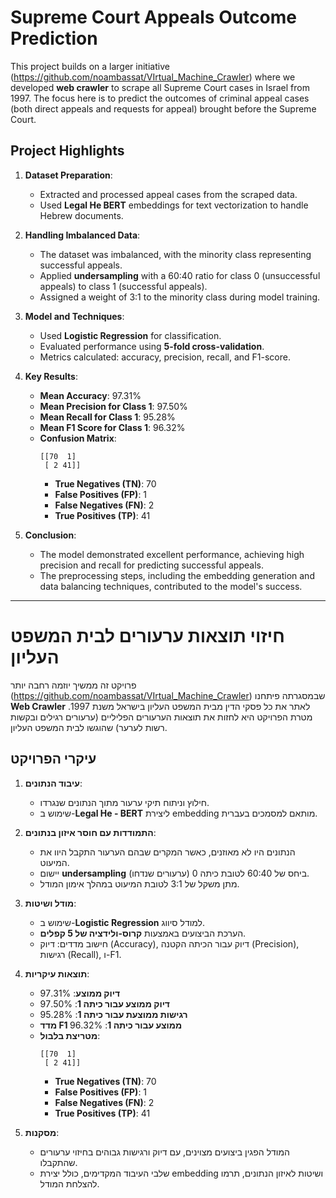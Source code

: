 
# Supreme Court Appeals Outcome Prediction

This project builds on a larger initiative (https://github.com/noambassat/VIrtual_Machine_Crawler) where we developed **web crawler**  to scrape all Supreme Court cases in Israel from 1997. The focus here is to predict the outcomes of criminal appeal cases (both direct appeals and requests for appeal) brought before the Supreme Court.



## Project Highlights

1. **Dataset Preparation**:
   - Extracted and processed appeal cases from the scraped data.
   - Used **Legal He BERT** embeddings for text vectorization to handle Hebrew documents.

2. **Handling Imbalanced Data**:
   - The dataset was imbalanced, with the minority class representing successful appeals.
   - Applied **undersampling** with a 60:40 ratio for class 0 (unsuccessful appeals) to class 1 (successful appeals).
   - Assigned a weight of 3:1 to the minority class during model training.

3. **Model and Techniques**:
   - Used **Logistic Regression** for classification.
   - Evaluated performance using **5-fold cross-validation**.
   - Metrics calculated: accuracy, precision, recall, and F1-score.

4. **Key Results**:
   - **Mean Accuracy**: 97.31%
   - **Mean Precision for Class 1**: 97.50%
   - **Mean Recall for Class 1**: 95.28%
   - **Mean F1 Score for Class 1**: 96.32%
   - **Confusion Matrix**:
     ```
     [[70  1]
      [ 2 41]]
     ```
     - **True Negatives (TN)**: 70
     - **False Positives (FP)**: 1
     - **False Negatives (FN)**: 2
     - **True Positives (TP)**: 41

5. **Conclusion**:
   - The model demonstrated excellent performance, achieving high precision and recall for predicting successful appeals.
   - The preprocessing steps, including the embedding generation and data balancing techniques, contributed to the model's success.

---



# חיזוי תוצאות ערעורים לבית המשפט העליון

פרויקט זה ממשיך יוזמה רחבה יותר (https://github.com/noambassat/VIrtual_Machine_Crawler) שבמסגרתה פיתחנו **Web Crawler** לאתר את כל פסקי הדין מבית המשפט העליון בישראל משנת 1997. מטרת הפרויקט היא לחזות את תוצאות הערעורים הפליליים (ערעורים רגילים ובקשות רשות לערער) שהוגשו לבית המשפט העליון.

## עיקרי הפרויקט

1. **עיבוד הנתונים**:
   - חילוץ וניתוח תיקי ערעור מתוך הנתונים שנגרדו.
   - שימוש ב-**Legal He - BERT** ליצירת embedding מותאם למסמכים בעברית.

2. **התמודדות עם חוסר איזון בנתונים**:
   - הנתונים היו לא מאוזנים, כאשר המקרים שבהם הערעור התקבל היוו את המיעוט.
   - יישום **undersampling** ביחס של 60:40 לטובת כיתה 0 (ערעורים שנדחו).
   - מתן משקל של 3:1 לטובת המיעוט במהלך אימון המודל.

3. **מודל ושיטות**:
   - שימוש ב-**Logistic Regression** למודל סיווג.
   - הערכת הביצועים באמצעות **קרוס-ולידציה של 5 קפלים**.
   - חישוב מדדים: דיוק (Accuracy), דיוק עבור הכיתה הקטנה (Precision), רגישות (Recall), ו-F1.

4. **תוצאות עיקריות**:
   - **דיוק ממוצע**: 97.31%
   - **דיוק ממוצע עבור כיתה 1**: 97.50%
   - **רגישות ממוצעת עבור כיתה 1**: 95.28%
   - **מדד F1 ממוצע עבור כיתה 1**: 96.32%
   - **מטריצת בלבול**:
     ```
     [[70  1]
      [ 2 41]]
     ```
     - **True Negatives (TN)**: 70
     - **False Positives (FP)**: 1
     - **False Negatives (FN)**: 2
     - **True Positives (TP)**: 41

5. **מסקנות**:
   - המודל הפגין ביצועים מצוינים, עם דיוק ורגישות גבוהים בחיזוי ערעורים שהתקבלו.
   - שלבי העיבוד המקדימים, כולל יצירת embedding ושיטות לאיזון הנתונים, תרמו להצלחת המודל.

